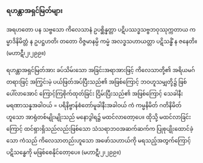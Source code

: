 ### ရဟန္တာအရှင်မြတ်များ

အရဟတော ပန သဗ္ဗသော ကိလေသာနံ ဥပစ္ဆိန္နတ္တာ ပဋိပဿဒ္ဓသဗ္ဗဘဝုဿုက္ကတာယ ကမ္မာဒိနိမိတ္တံ န ဥပဋ္ဌဟတိ၊ တတော ဝိဇ္ဇမာနမ္ပိ ကမ္မံ အလဒ္ဓသဟာယတ္တာ ပဋိသန္ဓိံ န ဇနေတိ။ (မဟာဋီ၊၂၊၂၉၉။)

ရဟန္တာအရှင်မြတ်အား ခပ်သိမ်းသော အခြင်းအရာအားဖြင့် ကိလေသာတို့၏ အရိယမဂ်တရားဖြင့် အကြွင်းမဲ့ ပယ်ဖြတ်အပ်ပြီးသည်၏ အဖြစ်ကြောင့် ဘဝဟူသမျှတို့၌ ဖြစ်ပေါ်လာအောင် ကြောင့်ကြစိုက်ထုတ်ခြင်း ငြိမ်းပြီးသည်၏ အဖြစ်ကြောင့် သေခါနီး မရဏာသန္နအခါဝယ် = ပရိနိဗ္ဗာန်စံတော်မူခါနီးအခါဝယ် ကံ ကမ္မနိမိတ် ဂတိနိမိတ်ဟူသော အာရုံတစ်မျိုးမျိုးသည် မနောဒွါရ၌ မထင်လာတော့ပေ။ 
ထိုသို့ မထင်လာခြင်းကြောင့် ထင်ရှားရှိသည်လည်းဖြစ်သော သံသရာဘဝအဆက်ဆက်က ပြုစုပျိုးထောင်ခဲ့သော ကံသည် ကိလေသာတည်းဟူသော အဖော်သဟာယ်ကို မရသည့်အတွက်ကြောင့် ပဋိသန္ဓေကို မဖြစ်စေနိုင်တော့ပေ။ (မဟာဋီ၊၂၊၂၉၉။)